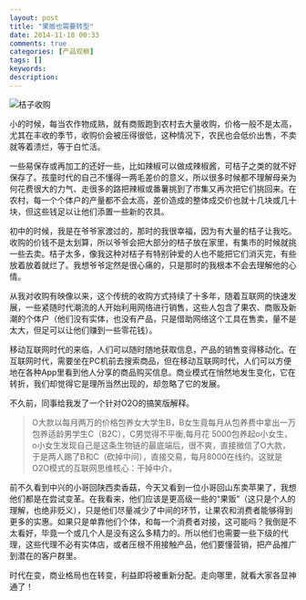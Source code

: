 ```yaml
---
layout: post
title: "果贩也需要转型"
date: 2014-11-18 00:33
comments: true
categories: [产品观察]
tags: []
keywords: 
description: 
---
```

![桔子收购](http://www.hylgj.com/eWebEditor/UploadFile/201231614412485.jpg)

小的时候，每当农作物成熟，就有商贩跑到农村去大量收购，价格一般不是太高，尤其在丰收的季节，收购价会被压得很低，这种情况下，农民也会低价出售，不卖就等着溃烂，等于白忙活。

一些易保存或再加工的还好一些，比如辣椒可以做成辣椒酱，可桔子之类的就不好保存了。孩童时代的自己不懂得一两毛差价的意义，所以很多时候都不理解母亲为何花费很大的力气、走很多的路把辣椒或番薯挑到了市集又再次把它们挑回来。在农村，每一个个体户的产量都不会太高，差价造成的整体成交价也就十几块或几十块，但这些钱足以让他们添置一些新的农具。

初中的时候，我是在爷爷家渡过的，那时的我很幸福，因为有大量的桔子让我吃。收购的价钱不是太划算，所以爷爷会把大部分的桔子放在家里，有集市的时候就挑一些去卖。桔子太多，像我这种对桔子有特别钟爱的人也不能把它们消灭完，有些放着放着就烂了。我想爷爷定然是很心痛的，只是那时的我根本不会去理解他的心情。

<!--more-->
从我对收购有映像以来，这个传统的收购方式持续了十多年，随着互联网的快速发展，一些紧随时代潮流的人开始利用网络进行销售，这些人包含了果农、商贩及新潮的个体户（他们没有实体，也没有产品，只是借助网络这个工具在售卖，量不是太大，但足可以让他们赚到一些零花钱）。

移动互联网时代的来临，人们可以随时随地获取信息，产品的销售变得移动化。在互联网时代，需要坐在PC机前去搜索商品，但在移动互联网时代，人们可以方便地在各种App里看到他人分享的商品购买信息。商业模式在悄然地发生变化，它在转折，我们却觉得它是理所当然出现的，却忽略了它的发展。

不久前，同事给我发了一个针对O2O的搞笑版解释。

>O大款以每月两万的价格包养女大学生B，B女生竟每月从包养费中拿出一万包养适龄男学生C（B2C），C男觉得不平衡,每月花 5000包养起o小女生，o小女生发现自己是这条生物链的最底端后，很不爽，直接微信了O大款，于是两人踢了B和C（砍掉中间），直接交易，每月8000在线约。这就是O2O模式的互联网思维核心：干掉中介。

前不久看到中兴的小哥回陕西卖香菇，今天又看到一位小哥回山东卖苹果了，我想他们都是在尝试变革。在我看来，他们应该是更高级一些的“果贩”（这只是个人的理解，也绝非贬义），只是他们尽量减少了中间的环节，让果农和消费者能够得到更多的实惠。如果只是单靠他们个体，和每一个消费者对接，这可能吗？我倒是不太看好，毕竟一个或几个人是没有这么多精力的。所以他们也需要一些下级的代理，这些代理不必有实体店，或者压根不用接触产品，他们要懂营销，把产品推广到潜在的客户群里。

时代在变，商业格局也在转变，利益即将被重新分配。走向哪里，就看大家各显神通了！